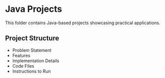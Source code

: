 # Java Projects
This folder contains Java-based projects showcasing practical applications.  

## Project Structure
- Problem Statement
- Features
- Implementation Details
- Code Files
- Instructions to Run
